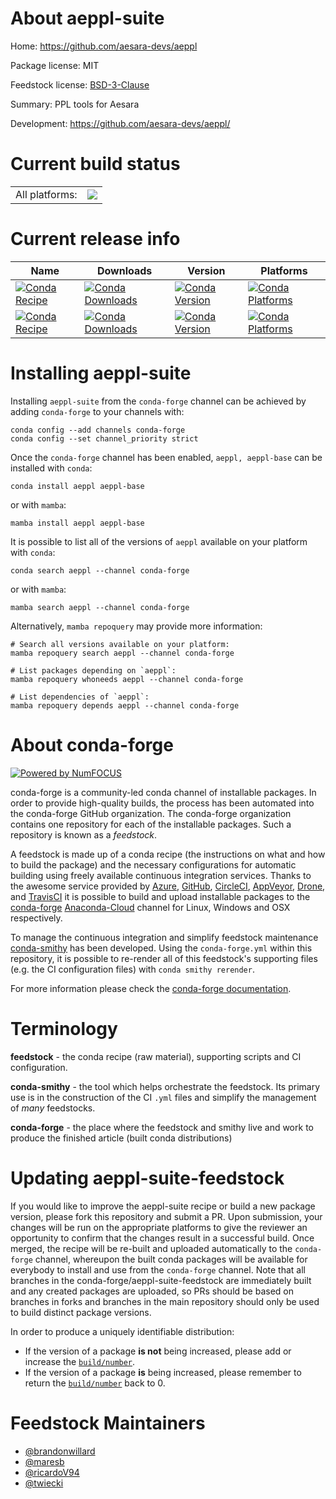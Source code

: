 About aeppl-suite
=================

Home: https://github.com/aesara-devs/aeppl

Package license: MIT

Feedstock license: [BSD-3-Clause](https://github.com/conda-forge/aeppl-feedstock/blob/main/LICENSE.txt)

Summary: PPL tools for Aesara

Development: https://github.com/aesara-devs/aeppl/

Current build status
====================


<table><tr><td>All platforms:</td>
    <td>
      <a href="https://dev.azure.com/conda-forge/feedstock-builds/_build/latest?definitionId=13561&branchName=main">
        <img src="https://dev.azure.com/conda-forge/feedstock-builds/_apis/build/status/aeppl-feedstock?branchName=main">
      </a>
    </td>
  </tr>
</table>

Current release info
====================

| Name | Downloads | Version | Platforms |
| --- | --- | --- | --- |
| [![Conda Recipe](https://img.shields.io/badge/recipe-aeppl-green.svg)](https://anaconda.org/conda-forge/aeppl) | [![Conda Downloads](https://img.shields.io/conda/dn/conda-forge/aeppl.svg)](https://anaconda.org/conda-forge/aeppl) | [![Conda Version](https://img.shields.io/conda/vn/conda-forge/aeppl.svg)](https://anaconda.org/conda-forge/aeppl) | [![Conda Platforms](https://img.shields.io/conda/pn/conda-forge/aeppl.svg)](https://anaconda.org/conda-forge/aeppl) |
| [![Conda Recipe](https://img.shields.io/badge/recipe-aeppl--base-green.svg)](https://anaconda.org/conda-forge/aeppl-base) | [![Conda Downloads](https://img.shields.io/conda/dn/conda-forge/aeppl-base.svg)](https://anaconda.org/conda-forge/aeppl-base) | [![Conda Version](https://img.shields.io/conda/vn/conda-forge/aeppl-base.svg)](https://anaconda.org/conda-forge/aeppl-base) | [![Conda Platforms](https://img.shields.io/conda/pn/conda-forge/aeppl-base.svg)](https://anaconda.org/conda-forge/aeppl-base) |

Installing aeppl-suite
======================

Installing `aeppl-suite` from the `conda-forge` channel can be achieved by adding `conda-forge` to your channels with:

```
conda config --add channels conda-forge
conda config --set channel_priority strict
```

Once the `conda-forge` channel has been enabled, `aeppl, aeppl-base` can be installed with `conda`:

```
conda install aeppl aeppl-base
```

or with `mamba`:

```
mamba install aeppl aeppl-base
```

It is possible to list all of the versions of `aeppl` available on your platform with `conda`:

```
conda search aeppl --channel conda-forge
```

or with `mamba`:

```
mamba search aeppl --channel conda-forge
```

Alternatively, `mamba repoquery` may provide more information:

```
# Search all versions available on your platform:
mamba repoquery search aeppl --channel conda-forge

# List packages depending on `aeppl`:
mamba repoquery whoneeds aeppl --channel conda-forge

# List dependencies of `aeppl`:
mamba repoquery depends aeppl --channel conda-forge
```


About conda-forge
=================

[![Powered by
NumFOCUS](https://img.shields.io/badge/powered%20by-NumFOCUS-orange.svg?style=flat&colorA=E1523D&colorB=007D8A)](https://numfocus.org)

conda-forge is a community-led conda channel of installable packages.
In order to provide high-quality builds, the process has been automated into the
conda-forge GitHub organization. The conda-forge organization contains one repository
for each of the installable packages. Such a repository is known as a *feedstock*.

A feedstock is made up of a conda recipe (the instructions on what and how to build
the package) and the necessary configurations for automatic building using freely
available continuous integration services. Thanks to the awesome service provided by
[Azure](https://azure.microsoft.com/en-us/services/devops/), [GitHub](https://github.com/),
[CircleCI](https://circleci.com/), [AppVeyor](https://www.appveyor.com/),
[Drone](https://cloud.drone.io/welcome), and [TravisCI](https://travis-ci.com/)
it is possible to build and upload installable packages to the
[conda-forge](https://anaconda.org/conda-forge) [Anaconda-Cloud](https://anaconda.org/)
channel for Linux, Windows and OSX respectively.

To manage the continuous integration and simplify feedstock maintenance
[conda-smithy](https://github.com/conda-forge/conda-smithy) has been developed.
Using the ``conda-forge.yml`` within this repository, it is possible to re-render all of
this feedstock's supporting files (e.g. the CI configuration files) with ``conda smithy rerender``.

For more information please check the [conda-forge documentation](https://conda-forge.org/docs/).

Terminology
===========

**feedstock** - the conda recipe (raw material), supporting scripts and CI configuration.

**conda-smithy** - the tool which helps orchestrate the feedstock.
                   Its primary use is in the construction of the CI ``.yml`` files
                   and simplify the management of *many* feedstocks.

**conda-forge** - the place where the feedstock and smithy live and work to
                  produce the finished article (built conda distributions)


Updating aeppl-suite-feedstock
==============================

If you would like to improve the aeppl-suite recipe or build a new
package version, please fork this repository and submit a PR. Upon submission,
your changes will be run on the appropriate platforms to give the reviewer an
opportunity to confirm that the changes result in a successful build. Once
merged, the recipe will be re-built and uploaded automatically to the
`conda-forge` channel, whereupon the built conda packages will be available for
everybody to install and use from the `conda-forge` channel.
Note that all branches in the conda-forge/aeppl-suite-feedstock are
immediately built and any created packages are uploaded, so PRs should be based
on branches in forks and branches in the main repository should only be used to
build distinct package versions.

In order to produce a uniquely identifiable distribution:
 * If the version of a package **is not** being increased, please add or increase
   the [``build/number``](https://docs.conda.io/projects/conda-build/en/latest/resources/define-metadata.html#build-number-and-string).
 * If the version of a package **is** being increased, please remember to return
   the [``build/number``](https://docs.conda.io/projects/conda-build/en/latest/resources/define-metadata.html#build-number-and-string)
   back to 0.

Feedstock Maintainers
=====================

* [@brandonwillard](https://github.com/brandonwillard/)
* [@maresb](https://github.com/maresb/)
* [@ricardoV94](https://github.com/ricardoV94/)
* [@twiecki](https://github.com/twiecki/)


<!-- dummy commit to enable rerendering -->

